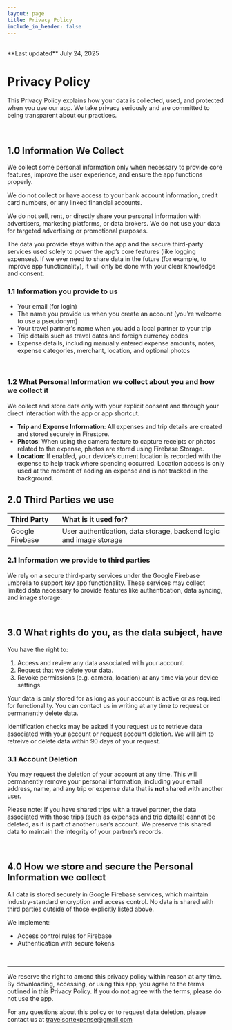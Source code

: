 ```yaml
---
layout: page
title: Privacy Policy
include_in_header: false
---
```


<br>
**Last updated**  
July 24, 2025

# Privacy Policy

This Privacy Policy explains how your data is collected, used, and protected when you use our app. We take privacy seriously and are committed to being transparent about our practices.

<br>

## 1.0 Information We Collect

We collect some personal information only when necessary to provide core features, improve the user experience, and ensure the app functions properly.

We do not collect or have access to your bank account information, credit card numbers, or any linked financial accounts.

We do not sell, rent, or directly share your personal information with advertisers, marketing platforms, or data brokers. We do not use your data for targeted advertising or promotional purposes.

The data you provide stays within the app and the secure third-party services used solely to power the app’s core features (like logging expenses). If we ever need to share data in the future (for example, to improve app functionality), it will only be done with your clear knowledge and consent.

### 1.1 Information you provide to us

- Your email (for login)
- The name you provide us when you create an account (you’re welcome to use a pseudonym)
- Your travel partner's name when you add a local partner to your trip
- Trip details such as travel dates and foreign currency codes
- Expense details, including manually entered expense amounts, notes, expense categories, merchant, location, and optional photos

<br>

### 1.2 What Personal Information we collect about you and how we collect it

We collect and store data only with your explicit consent and through your direct interaction with the app or app shortcut.

- **Trip and Expense Information**: All expenses and trip details are created and stored securely in Firestore.
- **Photos**: When using the camera feature to capture receipts or photos related to the expense, photos are stored using Firebase Storage.
- **Location**: If enabled, your device’s current location is recorded with the expense to help track where spending occurred. Location access is only used at the moment of adding an expense and is not tracked in the background.

## 2.0 Third Parties we use

| Third Party     | What is it used for?                                               |
| :-------------- | :----------------------------------------------------------------- |
| Google Firebase | User authentication, data storage, backend logic and image storage |

### 2.1 Information we provide to third parties

We rely on a secure third-party services under the Google Firebase umbrella to support key app functionality. These services may collect limited data necessary to provide features like authentication, data syncing, and image storage.

<br>

## 3.0 What rights do you, as the data subject, have

You have the right to:

1. Access and review any data associated with your account.
2. Request that we delete your data.
3. Revoke permissions (e.g. camera, location) at any time via your device settings.

Your data is only stored for as long as your account is active or as required for functionality.
You can contact us in writing at any time to request or permanently delete data.

Identification checks may be asked if you request us to retrieve data associated with your account or request account deletion.
We will aim to retreive or delete data within 90 days of your request.

### 3.1 Account Deletion

You may request the deletion of your account at any time. This will permanently remove your personal information, including your email address, name, and any trip or expense data that is **not** shared with another user.

Please note:
If you have shared trips with a travel partner, the data associated with those trips (such as expenses and trip details) cannot be deleted, as it is part of another user’s account. We preserve this shared data to maintain the integrity of your partner’s records.

<br>

## 4.0 How we store and secure the Personal Information we collect

All data is stored securely in Google Firebase services, which maintain industry-standard encryption and access control. No data is shared with third parties outside of those explicitly listed above.

We implement:

- Access control rules for Firebase
- Authentication with secure tokens

<br>

---

We reserve the right to amend this privacy policy within reason at any time.
By downloading, accessing, or using this app, you agree to the terms outlined in this Privacy Policy. If you do not agree with the terms, please do not use the app.

For any questions about this policy or to request data deletion, please contact us at [travelsortexpense@gmail.com](mailto:travelsortexpense@gmail.com)
